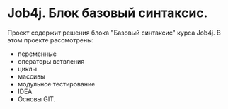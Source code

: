 # Job4j. Блок базовый синтаксис.
 Проект содержит решения блока "Базовый синтаксис" курса Job4j.
 В этом проекте рассмотрены: 
- переменные
- операторы ветвления
- циклы
- массивы
- модульное тестирование
- IDEA
- Основы GIT.
